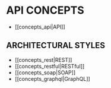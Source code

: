 # API CONCEPTS

- [[concepts_api|API]]

## ARCHITECTURAL STYLES

- [[concepts_rest|REST]]
- [[concepts_restful|RESTful]]
- [[concepts_soap|SOAP]]
- [[concepts_graphql|GraphQL]]
